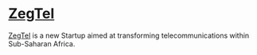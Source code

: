 # [ZegTel](http://zegtel.herokuapps.com/)

[ZegTel](http://zegtel.herokuapps.com/) is a new Startup aimed at transforming telecommunications within Sub-Saharan Africa.
